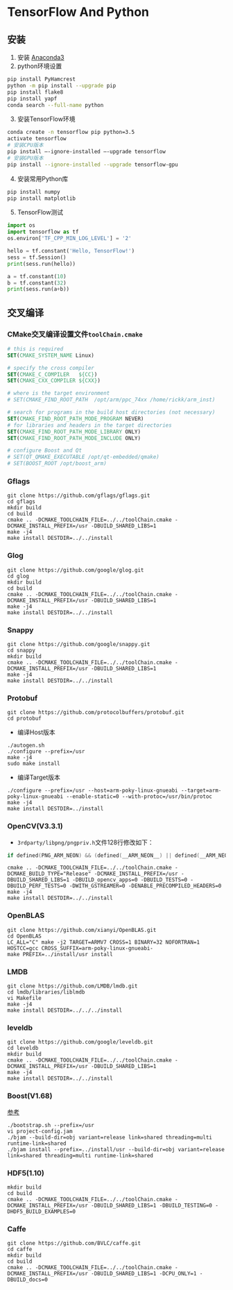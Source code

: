 # TensorFlow And Python

## 安装

1. 安装 [Anaconda3](https://www.anaconda.com)
2. python环境设置

```bash
pip install PyHamcrest
python -m pip install --upgrade pip
pip install flake8
pip install yapf
conda search --full-name python
```

3. 安装TensorFlow环境

```bash
conda create -n tensorflow pip python=3.5
activate tensorflow
# 安装CPU版本
pip install –-ignore-installed –-upgrade tensorflow
# 安装GPU版本
pip install --ignore-installed --upgrade tensorflow-gpu
```

4. 安装常用Python库

```bash
pip install numpy
pip install matplotlib
```

5. TensorFlow测试

```py
import os
import tensorflow as tf
os.environ['TF_CPP_MIN_LOG_LEVEL'] = '2'

hello = tf.constant('Hello, TensorFlow!')
sess = tf.Session()
print(sess.run(hello))

a = tf.constant(10)
b = tf.constant(32)
print(sess.run(a+b))
```

## 交叉编译

### CMake交叉编译设置文件`toolChain.cmake`

```cmake
# this is required
SET(CMAKE_SYSTEM_NAME Linux)

# specify the cross compiler
SET(CMAKE_C_COMPILER   ${CC})
SET(CMAKE_CXX_COMPILER ${CXX})

# where is the target environment 
# SET(CMAKE_FIND_ROOT_PATH  /opt/arm/ppc_74xx /home/rickk/arm_inst)

# search for programs in the build host directories (not necessary)
SET(CMAKE_FIND_ROOT_PATH_MODE_PROGRAM NEVER)
# for libraries and headers in the target directories
SET(CMAKE_FIND_ROOT_PATH_MODE_LIBRARY ONLY)
SET(CMAKE_FIND_ROOT_PATH_MODE_INCLUDE ONLY)

# configure Boost and Qt
# SET(QT_QMAKE_EXECUTABLE /opt/qt-embedded/qmake)
# SET(BOOST_ROOT /opt/boost_arm)

```

### Gflags

    git clone https://github.com/gflags/gflags.git
    cd gflags
    mkdir build
    cd build
    cmake .. -DCMAKE_TOOLCHAIN_FILE=../../toolChain.cmake -DCMAKE_INSTALL_PREFIX=/usr -DBUILD_SHARED_LIBS=1
    make -j4
    make install DESTDIR=../../install

### Glog

    git clone https://github.com/google/glog.git
    cd glog
    mkdir build
    cd build
    cmake .. -DCMAKE_TOOLCHAIN_FILE=../../toolChain.cmake -DCMAKE_INSTALL_PREFIX=/usr -DBUILD_SHARED_LIBS=1
    make -j4
    make install DESTDIR=../../install

### Snappy

    git clone https://github.com/google/snappy.git
    cd snappy
    mkdir build
    cmake .. -DCMAKE_TOOLCHAIN_FILE=../../toolChain.cmake -DCMAKE_INSTALL_PREFIX=/usr -DBUILD_SHARED_LIBS=1
    make -j4
    make install DESTDIR=../../install

### Protobuf

    git clone https://github.com/protocolbuffers/protobuf.git
    cd protobuf

- 编译Host版本

```shell
./autogen.sh
./configure --prefix=/usr
make -j4
sudo make install
```

- 编译Target版本

```shell
./configure --prefix=/usr --host=arm-poky-linux-gnueabi --target=arm-poky-linux-gnueabi --enable-static=0 --with-protoc=/usr/bin/protoc
make -j4
make install DESTDIR=../install
```

### OpenCV(V3.3.1)

- `3rdparty/libpng/pngpriv.h`文件128行修改如下：

```c
if defined(PNG_ARM_NEON) && (defined(__ARM_NEON__) || defined(__ARM_NEON)) && \
```

    cmake .. -DCMAKE_TOOLCHAIN_FILE=../../toolChain.cmake -DCMAKE_BUILD_TYPE="Release" -DCMAKE_INSTALL_PREFIX=/usr -DBUILD_SHARED_LIBS=1 -DBUILD_opencv_apps=0 -DBUILD_TESTS=0 -DBUILD_PERF_TESTS=0 -DWITH_GSTREAMER=0 -DENABLE_PRECOMPILED_HEADERS=0
    make -j4
    make install DESTDIR=../../install

### OpenBLAS

    git clone https://github.com/xianyi/OpenBLAS.git
    cd OpenBLAS
    LC_ALL="C" make -j2 TARGET=ARMV7 CROSS=1 BINARY=32 NOFORTRAN=1 HOSTCC=gcc CROSS_SUFFIX=arm-poky-linux-gnueabi-
    make PREFIX=../install/usr install

### LMDB

    git clone https://github.com/LMDB/lmdb.git
    cd lmdb/libraries/liblmdb
    vi Makefile
    make -j4
    make install DESTDIR=../../../install

### leveldb

    git clone https://github.com/google/leveldb.git
    cd leveldb
    mkdir build
    cmake .. -DCMAKE_TOOLCHAIN_FILE=../../toolChain.cmake -DCMAKE_INSTALL_PREFIX=/usr -DBUILD_SHARED_LIBS=1
    make -j4
    make install DESTDIR=../../install

### Boost(V1.68)

[参考](https://www.cnblogs.com/findumars/p/7461244.html)

    ./bootstrap.sh --prefix=/usr
    vi project-config.jam
    ./bjam --build-dir=obj variant=release link=shared threading=multi runtime-link=shared
    ./bjam install --prefix=../install/usr --build-dir=obj variant=release link=shared threading=multi runtime-link=shared

### HDF5(1.10)

    mkdir build
    cd build
    cmake .. -DCMAKE_TOOLCHAIN_FILE=../../toolChain.cmake -DCMAKE_INSTALL_PREFIX=/usr -DBUILD_SHARED_LIBS=1 -DBUILD_TESTING=0 -DHDF5_BUILD_EXAMPLES=0

### Caffe

    git clone https://github.com/BVLC/caffe.git
    cd caffe
    mkdir build
    cd build
    cmake .. -DCMAKE_TOOLCHAIN_FILE=../../toolChain.cmake -DCMAKE_INSTALL_PREFIX=/usr -DBUILD_SHARED_LIBS=1 -DCPU_ONLY=1 -DBUILD_docs=0 

